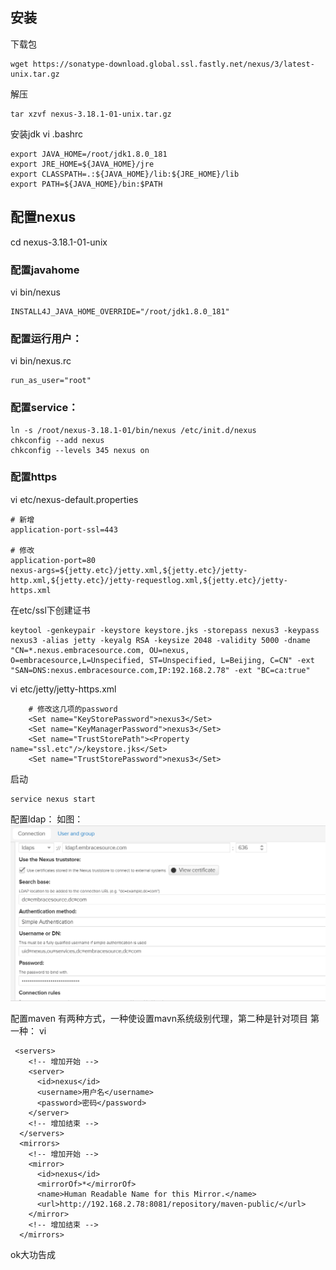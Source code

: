 ## 安装
下载包
```
wget https://sonatype-download.global.ssl.fastly.net/nexus/3/latest-unix.tar.gz
```

解压
```
tar xzvf nexus-3.18.1-01-unix.tar.gz
```

安装jdk
vi .bashrc
```
export JAVA_HOME=/root/jdk1.8.0_181
export JRE_HOME=${JAVA_HOME}/jre
export CLASSPATH=.:${JAVA_HOME}/lib:${JRE_HOME}/lib
export PATH=${JAVA_HOME}/bin:$PATH
```

## 配置nexus
cd nexus-3.18.1-01-unix

### 配置javahome
vi bin/nexus
```
INSTALL4J_JAVA_HOME_OVERRIDE="/root/jdk1.8.0_181"
```

### 配置运行用户：
vi bin/nexus.rc
```
run_as_user="root"
```

### 配置service：
```
ln -s /root/nexus-3.18.1-01/bin/nexus /etc/init.d/nexus
chkconfig --add nexus
chkconfig --levels 345 nexus on
```

### 配置https
vi etc/nexus-default.properties
```
# 新增
application-port-ssl=443  

# 修改
application-port=80
nexus-args=${jetty.etc}/jetty.xml,${jetty.etc}/jetty-http.xml,${jetty.etc}/jetty-requestlog.xml,${jetty.etc}/jetty-https.xml
```

在etc/ssl下创建证书
```
keytool -genkeypair -keystore keystore.jks -storepass nexus3 -keypass nexus3 -alias jetty -keyalg RSA -keysize 2048 -validity 5000 -dname "CN=*.nexus.embracesource.com, OU=nexus, O=embracesource,L=Unspecified, ST=Unspecified, L=Beijing, C=CN" -ext "SAN=DNS:nexus.embracesource.com,IP:192.168.2.78" -ext "BC=ca:true"
```

vi etc/jetty/jetty-https.xml
```  
    # 修改这几项的password
    <Set name="KeyStorePassword">nexus3</Set>
    <Set name="KeyManagerPassword">nexus3</Set>
    <Set name="TrustStorePath"><Property name="ssl.etc"/>/keystore.jks</Set>
    <Set name="TrustStorePassword">nexus3</Set>

```

启动
```
service nexus start
```

配置ldap：
如图：
![work_nexus3_ldap](_posts/images/work_nexus3_ldap.png)


配置maven
有两种方式，一种使设置mavn系统级别代理，第二种是针对项目
第一种：
vi 
```
 <servers>
    <!-- 增加开始 -->
    <server>
      <id>nexus</id>
      <username>用户名</username>
      <password>密码</password>
    </server>
    <!-- 增加结束 -->
  </servers>
  <mirrors>
    <!-- 增加开始 -->
  	<mirror>
      <id>nexus</id>
      <mirrorOf>*</mirrorOf>
      <name>Human Readable Name for this Mirror.</name>
      <url>http://192.168.2.78:8081/repository/maven-public/</url>
    </mirror>
    <!-- 增加结束 -->
  </mirrors>
```

ok大功告成

